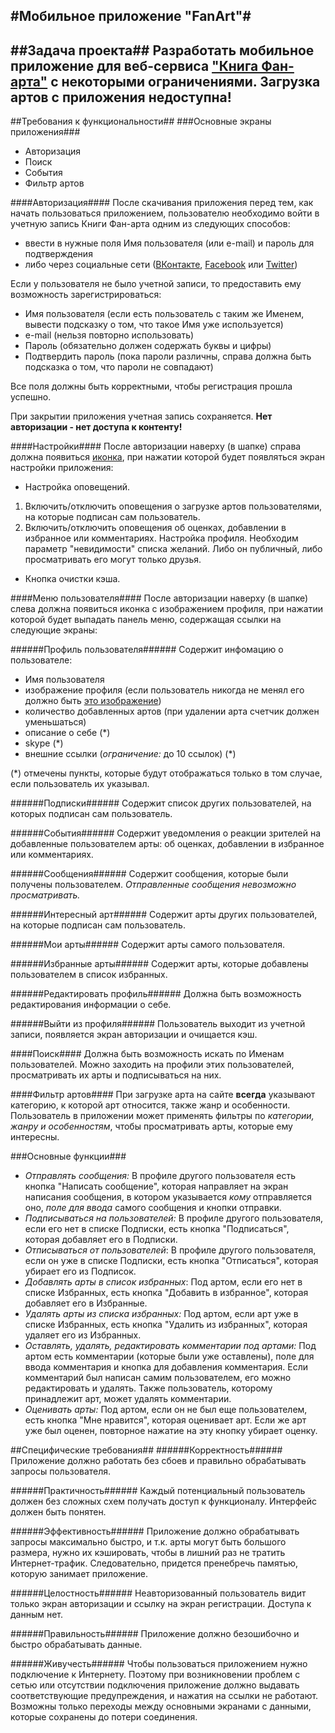 #Мобильное приложение "FanArt"#
---
##Задача проекта##
Разработать мобильное приложение для веб-сервиса ["Книга Фан-арта"](https://fanart.info/ "Книга Фан-арта — универсальная платформа для тех, кто рисует или интересуется фан-артом") с некоторыми ограничениями.
**Загрузка артов с приложения недоступна!**
---
##Требования к функциональности##
###Основные экраны приложения###
* Авторизация
* Поиск
* События
* Фильтр артов

####Авторизация####
После скачивания приложения перед тем, как начать пользоваться приложением, пользователю необходимо войти в учетную запись Книги Фан-арта одним из следующих способов:
* ввести в нужные поля Имя пользователя (или e-mail) и пароль для подтверждения
* либо через социальные сети ([ВКонтакте](https://vk.com/), [Facebook](https://facebook.com/) или [Twitter](https://twitter.com/))

Если у пользователя не было учетной записи, то предоставить ему возможность зарегистрироваться:
* Имя пользователя (если есть пользователь с таким же Именем, вывести подсказку о том, что такое Имя уже используется)
* e-mail (нельзя повторно использовать)
* Пароль (обязательно должен содержать буквы и цифры)
* Подтвердить пароль (пока пароли различны, справа должна быть подсказка о том, что пароли не совпадают)

Все поля должны быть корректными, чтобы регистрация прошла успешно.

При закрытии приложения учетная запись сохраняется.
**Нет авторизации - нет доступа к контенту!**

####Настройки####
После авторизации наверху (в шапке) справа должна появиться [иконка](http://icon-icons.com/icons2/933/PNG/512/settings-cogwheel-button_icon-icons.com_72559.png "там шестеренка"), при нажатии которой будет появляться экран настройки приложения:
* Настройка оповещений.
1. Включить/отключить оповещения о загрузке артов пользователями, на которые подписан сам пользователь.
2. Включить/отключить оповещения об оценках, добавлении в избранное или комментариях.
Настройка профиля. Необходим параметр "невидимости" списка желаний. Либо он публичный, либо просматривать его могут только друзья.
* Кнопка очистки кэша.

####Меню пользователя####
После авторизации наверху (в шапке) слева должна появиться иконка с изображением профиля, при нажатии которой будет выпадать панель меню, содержащая ссылки на следующие экраны:

######Профиль пользователя######
Содержит инфомацию о пользователе:
* Имя пользователя
* изображение профиля (если пользователь никогда не менял его должно быть [это изображение](https://teinon.net/fanart/media/cache/e2/0c/e20c93f3364cb4332f2b664cacba20ba.jpg))
* количество добавленных артов (при удалении арта счетчик должен уменьшаться)
* описание о себе (*)
* skype (*)
* внешние ссылки (*ограничение:* до 10 ссылок) (*)

(*) отмечены пункты, которые будут отображаться только в том случае, если пользователь их указывал.

######Подписки######
Содержит список других пользователей, на которых подписан сам пользователь.

######События######
Содержит уведомления о реакции зрителей на добавленные пользователем арты: об оценках, добавлении в избранное или комментариях.

######Сообщения######
Содержит сообщения, которые были получены пользователем.
*Отправленные сообщения невозможно просматривать.*

######Интересный арт######
Содержит арты других пользователей, на которые подписан сам пользователь.

######Мои арты######
Содержит арты самого пользователя.

######Избранные арты######
Содержит арты, которые добавлены пользователем в список избранных.

######Редактировать профиль######
Должна быть возможность редактирования информации о себе.

######Выйти из профиля######
Пользователь выходит из учетной записи, появляется экран авторизации и очищается кэш.

####Поиск####
Должна быть возможность искать по Именам пользователей.
Можно заходить на профили этих пользователей, просматривать их арты и подписываться на них.

####Фильтр артов####
При загрузке арта на сайте **всегда** указывают категорию, к которой арт относится, также жанр и особенности.
Пользователь в приложении может применять фильтры по *категории, жанру и особенностям*, чтобы просматривать арты, которые ему интересны.

###Основные функции###
* *Отправлять сообщения:*
В профиле другого пользователя есть кнопка "Написать сообщение", которая направляет на экран написания сообщения, в котором указывается *кому* отправляется оно, *поле для ввода* самого сообщения и кнопки отправки.
* *Подписываться на пользователей:*
В профиле другого пользователя, если его нет в списке Подписки, есть кнопка "Подписаться", которая добавляет его в Подписки.
* *Отписываться от пользователей*:
В профиле другого пользователя, если он уже в списке Подписки, есть кнопка "Отписаться", которая убирает его из Подписок.
* *Добавлять арты в список избранных*:
Под артом, если его нет в списке Избранных, есть кнопка "Добавить в избранное", которая добавляет его в Избранные.
* *Удалять арты из списка избранных:*
Под артом, если арт уже в списке Избранных, есть кнопка "Удалить из избранных", которая удаляет его из Избранных.
* *Оставлять, удалять, редактировать комментарии под артами:*
Под артом есть комментарии (которые были уже оставлены), поле для ввода комментария и кнопка для добавления комментария. Если комментарий был написан самим пользователем, его можно редактировать и удалять. Также пользователь, которому принадлежит арт, может удалять комментарии.
* *Оценивать арты:*
Под артом, если он не был еще пользователем, есть кнопка "Мне нравится", которая оценивает арт. Если же арт уже был оценен, повторное нажатие на эту кнопку убирает оценку.

##Специфические требования##
######Корректность######
Приложение должно работать без сбоев и правильно обрабатывать запросы пользователя.

######Практичность######
Каждый потенциальный пользователь должен без сложных схем получать доступ к функционалу. Интерфейс должен быть понятен.

######Эффективность######
Приложение должно обрабатывать запросы максимально быстро, и т.к. арты могут быть большого размера, нужно их кэшировать, чтобы в лишний раз не тратить Интернет-трафик. Следовательно, придется пренебречь памятью, которую занимает приложение.

######Целостность######
Неавторизованный пользователь видит только экран авторизации и ссылку на экран регистрации. Доступа к данным нет.

######Правильность######
Приложение должно безошибочно и быстро обрабатывать данные.

######Живучесть######
Чтобы пользоваться приложением нужно подключение к Интернету. Поэтому при возникновении проблем с сетью или отсутствии подключения приложение должно выдавать соответствующие предупреждения, и нажатия на ссылки не работают. Возможны только переходы между основными экранами с данными, которые сохранены до потери соединения.
